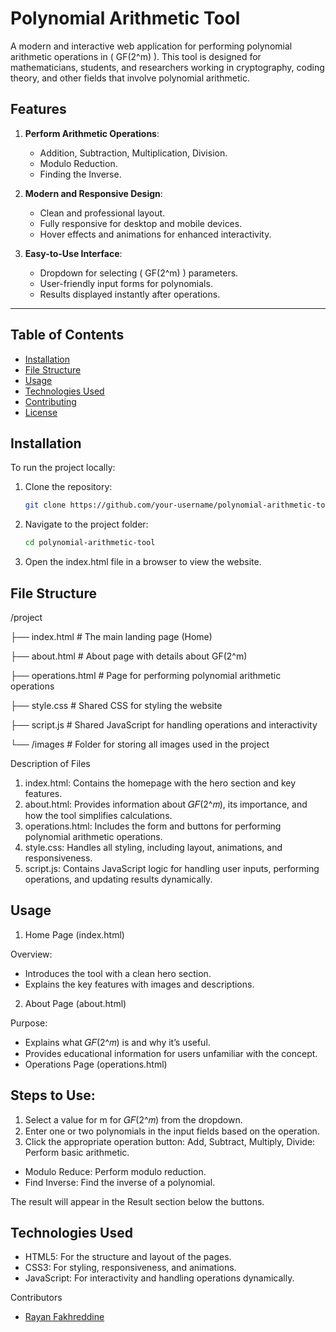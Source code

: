 # Polynomial Arithmetic Tool

A modern and interactive web application for performing polynomial arithmetic operations in \( GF(2^m) \). This tool is designed for mathematicians, students, and researchers working in cryptography, coding theory, and other fields that involve polynomial arithmetic.

## Features

1. **Perform Arithmetic Operations**:
   - Addition, Subtraction, Multiplication, Division.
   - Modulo Reduction.
   - Finding the Inverse.

2. **Modern and Responsive Design**:
   - Clean and professional layout.
   - Fully responsive for desktop and mobile devices.
   - Hover effects and animations for enhanced interactivity.

3. **Easy-to-Use Interface**:
   - Dropdown for selecting \( GF(2^m) \) parameters.
   - User-friendly input forms for polynomials.
   - Results displayed instantly after operations.

---

## Table of Contents

- [Installation](#installation)
- [File Structure](#file-structure)
- [Usage](#usage)
- [Technologies Used](#technologies-used)
- [Contributing](#contributing)
- [License](#license)



## Installation

To run the project locally:

1. Clone the repository:
   ```bash
   git clone https://github.com/your-username/polynomial-arithmetic-tool.git

2. Navigate to the project folder:
   ```bash
   cd polynomial-arithmetic-tool

3. Open the index.html file in a browser to view the website.

## File Structure
/project

├── index.html        # The main landing page (Home)

├── about.html        # About page with details about GF(2^m)

├── operations.html   # Page for performing polynomial arithmetic operations

├── style.css         # Shared CSS for styling the website

├── script.js         # Shared JavaScript for handling operations and interactivity

└── /images           # Folder for storing all images used in the project

Description of Files
1. index.html: Contains the homepage with the hero section and key features.
2. about.html: Provides information about 𝐺𝐹(2^𝑚), its importance, and how the tool simplifies calculations.
3. operations.html: Includes the form and buttons for performing polynomial arithmetic operations.
4. style.css: Handles all styling, including layout, animations, and responsiveness.
5. script.js: Contains JavaScript logic for handling user inputs, performing operations, and updating results dynamically.


## Usage
1. Home Page (index.html)

Overview:
- Introduces the tool with a clean hero section.
- Explains the key features with images and descriptions.

2. About Page (about.html)

Purpose:
- Explains what 𝐺𝐹(2^𝑚) is and why it’s useful.
- Provides educational information for users unfamiliar with the concept.
- Operations Page (operations.html)

## Steps to Use:
1. Select a value for m for 𝐺𝐹(2^𝑚) from the dropdown.
2. Enter one or two polynomials in the input fields based on the operation.
3. Click the appropriate operation button:
   Add, Subtract, Multiply, Divide: Perform basic arithmetic.

- Modulo Reduce: Perform modulo reduction.
- Find Inverse: Find the inverse of a polynomial.

The result will appear in the Result section below the buttons.

## Technologies Used
- HTML5: For the structure and layout of the pages.
- CSS3: For styling, responsiveness, and animations.
- JavaScript: For interactivity and handling operations dynamically.

Contributors
- [Rayan Fakhreddine](github.com/Rayan28461)